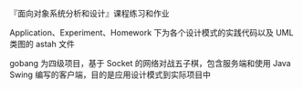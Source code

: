『面向对象系统分析和设计』课程练习和作业

Application、Experiment、Homework 下为各个设计模式的实践代码以及 UML 类图的 astah 文件

gobang 为四级项目，基于 Socket 的网络对战五子棋，包含服务端和使用 Java Swing 编写的客户端，目的是应用设计模式到实际项目中

